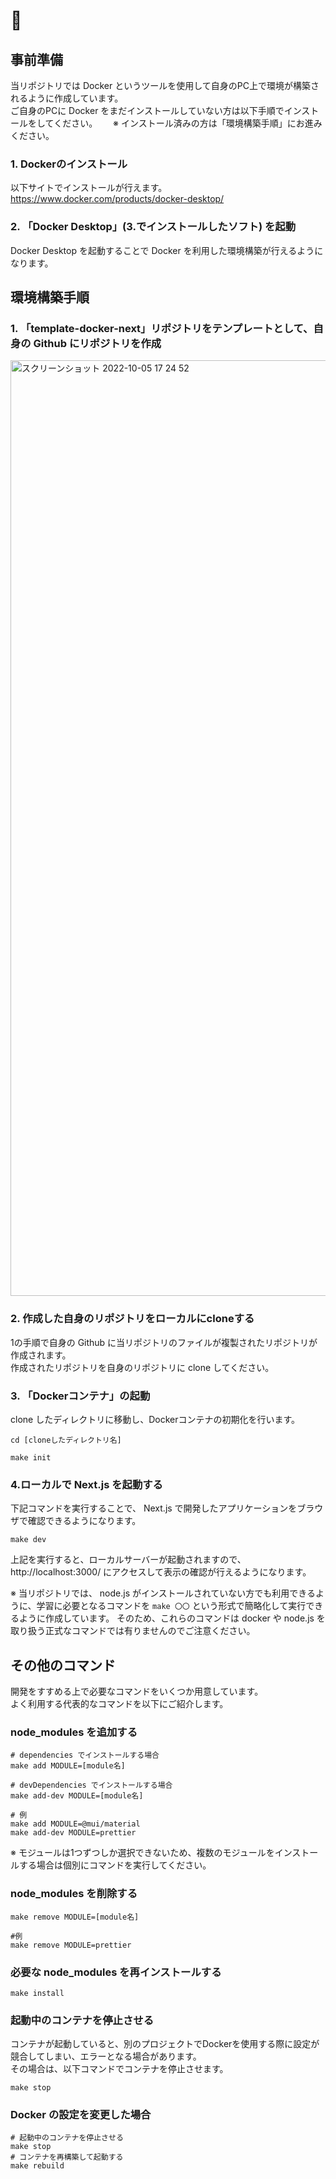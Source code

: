 # 🐳

## 事前準備

当リポジトリでは Docker というツールを使用して自身のPC上で環境が構築されるように作成しています。  
ご自身のPCに Docker をまだインストールしていない方は以下手順でインストールをしてください。　　
※ インストール済みの方は「環境構築手順」にお進みください。

### 1. Dockerのインストール

以下サイトでインストールが行えます。  
https://www.docker.com/products/docker-desktop/

### 2. 「Docker Desktop」(3.でインストールしたソフト) を起動

Docker Desktop を起動することで Docker を利用した環境構築が行えるようになります。

## 環境構築手順

### 1. 「template-docker-next」リポジトリをテンプレートとして、自身の Github にリポジトリを作成

<img width="1497" alt="スクリーンショット 2022-10-05 17 24 52" src="https://user-images.githubusercontent.com/114050379/194016469-0ea8f7c0-a672-4103-a7a2-038922e3fa8f.png">

### 2. 作成した自身のリポジトリをローカルにcloneする

1の手順で自身の Github に当リポジトリのファイルが複製されたリポジトリが作成されます。  
作成されたリポジトリを自身のリポジトリに clone してください。

### 3. 「Dockerコンテナ」の起動

clone したディレクトリに移動し、Dockerコンテナの初期化を行います。

```
cd [cloneしたディレクトリ名]

make init
```

### 4.ローカルで Next.js を起動する

下記コマンドを実行することで、 Next.js で開発したアプリケーションをブラウザで確認できるようになります。

```
make dev
```

上記を実行すると、ローカルサーバーが起動されますので、 http://localhost:3000/ にアクセスして表示の確認が行えるようになります。

※ 当リポジトリでは、 node.js がインストールされていない方でも利用できるように、学習に必要となるコマンドを `make 〇〇` という形式で簡略化して実行できるように作成しています。 
  そのため、これらのコマンドは docker や node.js を取り扱う正式なコマンドでは有りませんのでご注意ください。

## その他のコマンド

開発をすすめる上で必要なコマンドをいくつか用意しています。  
よく利用する代表的なコマンドを以下にご紹介します。

### node_modules を追加する

```
# dependencies でインストールする場合
make add MODULE=[module名]

# devDependencies でインストールする場合
make add-dev MODULE=[module名]

# 例
make add MODULE=@mui/material
make add-dev MODULE=prettier
```
※ モジュールは1つずつしか選択できないため、複数のモジュールをインストールする場合は個別にコマンドを実行してください。

### node_modules を削除する

```
make remove MODULE=[module名]

#例
make remove MODULE=prettier
```

### 必要な node_modules を再インストールする

```
make install
```

### 起動中のコンテナを停止させる

コンテナが起動していると、別のプロジェクトでDockerを使用する際に設定が競合してしまい、エラーとなる場合があります。  
その場合は、以下コマンドでコンテナを停止させます。

```
make stop
```

### Docker の設定を変更した場合

```
# 起動中のコンテナを停止させる
make stop
# コンテナを再構築して起動する
make rebuild
```
